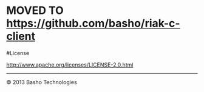 
# MOVED TO https://github.com/basho/riak-c-client

#License

http://www.apache.org/licenses/LICENSE-2.0.html

---

© 2013 Basho Technologies  
